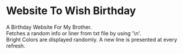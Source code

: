 # Website To Wish Birthday
A Birthday Website For My Brother.<br>
Fetches a random info or liner from txt file by using '\n'.<br>
Bright Colors are displayed randomly.
A new line is presented at every refresh.
